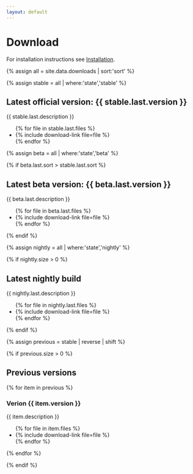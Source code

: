 ```yaml
---
layout: default
---
```

# Download

For installation instructions see
[Installation]({{site.baseurl}}/Get-Help/User-Guide/Installation/).

{% assign all = site.data.downloads | sort:'sort' %}

{% assign stable = all | where:'state','stable' %}

## Latest official version: {{ stable.last.version }}

{{ stable.last.description }}

<ul>
{% for file in stable.last.files %}
<li> {% include download-link file=file %} </li>
{% endfor %}
</ul>

{% assign beta = all | where:'state','beta' %}

{% if beta.last.sort > stable.last.sort %}

## Latest beta version: {{ beta.last.version }}

{{ beta.last.description }}

<ul>
{% for file in beta.last.files %}
<li> {% include download-link file=file %} </li>
{% endfor %}
</ul>

{% endif %}

{% assign nightly = all | where:'state','nightly' %}

{% if nightly.size > 0 %}

## Latest nightly build

{{ nightly.last.description }}

<ul>
{% for file in nightly.last.files %}
<li> {% include download-link file=file %} </li>
{% endfor %}
</ul>

{% endif %}

{% assign previous = stable | reverse | shift %}

{% if previous.size > 0 %}

## Previous versions

{% for item in previous %}

### Verion {{ item.version }}

{{ item.description }}

<ul>
{% for file in item.files %}
<li> {% include download-link file=file %} </li>
{% endfor %}
</ul>

{% endfor %}

{% endif %}

